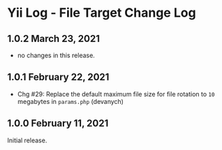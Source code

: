 # Yii Log - File Target Change Log


## 1.0.2 March 23, 2021

- no changes in this release.

## 1.0.1 February 22, 2021

- Chg #29: Replace the default maximum file size for file rotation to `10` megabytes in `params.php` (devanych)

## 1.0.0 February 11, 2021

Initial release.
